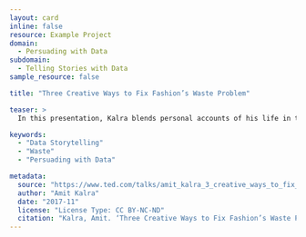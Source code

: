 ```yaml
---
layout: card
inline: false
resource: Example Project
domain:
  - Persuading with Data
subdomain:
  - Telling Stories with Data
sample_resource: false

title: "Three Creative Ways to Fix Fashion’s Waste Problem"

teaser: >
  In this presentation, Kalra blends personal accounts of his life in the fashion industry with data about consumer habits, the afterlives of our clothes, and the natural resources used to create new garments. The fashion industry’s environmental footprint is second only to oil and gas, and Kalra excels at framing the industry’s waste statistics through analogies and images that put these numbers into sharp perspective for a lay audience. On the basis of this data, he then proposes a series of solutions (composable fabrics, recyclable clothing, dying clothes with spices instead of chemicals) that each promise to bring measurable reductions in waste. As a model for student presentations, Kalra’s talk is particularly notable the rhetorical strategies he uses to make giant, global statistics resonate clearly and vividly on a personal scale.

keywords:
  - "Data Storytelling"
  - "Waste"
  - "Persuading with Data"

metadata:
  source: "https://www.ted.com/talks/amit_kalra_3_creative_ways_to_fix_fashion_s_waste_problem?subtitle=en&trigger=5s"
  author: "Amit Kalra"
  date: "2017-11"
  license: "License Type: CC BY-NC-ND"
  citation: "Kalra, Amit. ‘Three Creative Ways to Fix Fashion’s Waste Problem.’ TED Talk, 2023. https://www.ted.com/talks/amit_kalra_3_creative_ways_to_fix_fashion_s_waste_problem?subtitle=en&trigger=5s"
---
```


